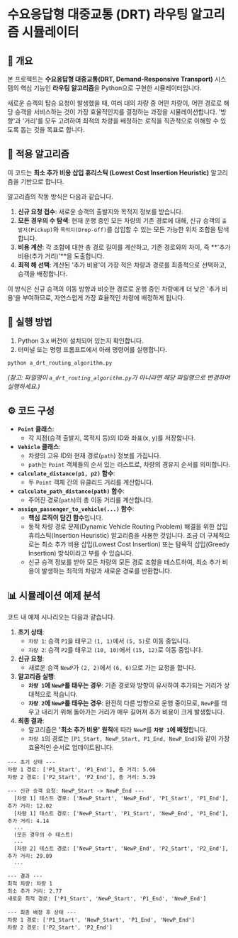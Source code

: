 # 수요응답형 대중교통 (DRT) 라우팅 알고리즘 시뮬레이터

## 📄 개요

본 프로젝트는 **수요응답형 대중교통(DRT, Demand-Responsive Transport)** 시스템의 핵심 기능인 **라우팅 알고리즘**을 Python으로 구현한 시뮬레이터입니다.

새로운 승객의 탑승 요청이 발생했을 때, 여러 대의 차량 중 어떤 차량이, 어떤 경로로 해당 승객을 서비스하는 것이 가장 효율적인지를 결정하는 과정을 시뮬레이션합니다. '방향'과 '거리'를 모두 고려하여 최적의 차량을 배정하는 로직을 직관적으로 이해할 수 있도록 돕는 것을 목표로 합니다.

## 🧠 적용 알고리즘

이 코드는 **최소 추가 비용 삽입 휴리스틱 (Lowest Cost Insertion Heuristic)** 알고리즘을 기반으로 합니다.

알고리즘의 작동 방식은 다음과 같습니다.

1.  **신규 요청 접수**: 새로운 승객의 출발지와 목적지 정보를 받습니다.
2.  **모든 경우의 수 탐색**: 현재 운행 중인 모든 차량의 기존 경로에 대해, 신규 승객의 `출발지(Pickup)`와 `목적지(Drop-off)`를 삽입할 수 있는 모든 가능한 위치 조합을 탐색합니다.
3.  **비용 계산**: 각 조합에 대한 총 경로 길이를 계산하고, 기존 경로와의 차이, 즉 \*\*'추가 비용(추가 거리)'\*\*을 도출합니다.
4.  **최적 해 선택**: 계산된 '추가 비용'이 가장 적은 차량과 경로를 최종적으로 선택하고, 승객을 배정합니다.

이 방식은 신규 승객의 이동 방향과 비슷한 경로로 운행 중인 차량에게 더 낮은 '추가 비용'을 부여하므로, 자연스럽게 가장 효율적인 차량에 배정하게 됩니다.

## 🚀 실행 방법

1.  Python 3.x 버전이 설치되어 있는지 확인합니다.
2.  터미널 또는 명령 프롬프트에서 아래 명령어를 실행합니다.

<!-- end list -->

```bash
python a_drt_routing_algorithm.py
```

*(참고: 파일명이 `a_drt_routing_algorithm.py`가 아니라면 해당 파일명으로 변경하여 실행하세요.)*

## ⚙️ 코드 구성

  - **`Point` 클래스**:
      - 각 지점(승객 출발지, 목적지 등)의 ID와 좌표(x, y)를 저장합니다.
  - **`Vehicle` 클래스**:
      - 차량의 고유 ID와 현재 경로(`path`) 정보를 가집니다.
      - `path`는 `Point` 객체들의 순서 있는 리스트로, 차량의 경유지 순서를 의미합니다.
  - **`calculate_distance(p1, p2)` 함수**:
      - 두 `Point` 객체 간의 유클리드 거리를 계산합니다.
  - **`calculate_path_distance(path)` 함수**:
      - 주어진 경로(`path`)의 총 이동 거리를 계산합니다.
  - **`assign_passenger_to_vehicle(...)` 함수**:
      - **핵심 로직이 담긴 함수**입니다.
      - 동적 차량 경로 문제(Dynamic Vehicle Routing Problem) 해결을 위한 삽입 휴리스틱(Insertion Heuristic) 알고리즘을 사용한 것입니다. 조금 더 구체적으로는 최소 추가 비용 삽입(Lowest Cost Insertion) 또는 탐욕적 삽입(Greedy Insertion) 방식이라고 부를 수 있습니다.
      - 신규 승객 정보를 받아 모든 차량의 모든 경로 조합을 테스트하여, 최소 추가 비용이 발생하는 최적의 차량과 새로운 경로를 반환합니다.

## 📊 시뮬레이션 예제 분석

코드 내 예제 시나리오는 다음과 같습니다.

1.  **초기 상태**:
      - `차량 1`: 승객 `P1`을 태우고 `(1, 1)`에서 `(5, 5)`로 이동 중입니다.
      - `차량 2`: 승객 `P2`를 태우고 `(10, 10)`에서 `(15, 12)`로 이동 중입니다.
2.  **신규 요청**:
      - 새로운 승객 `NewP`가 `(2, 2)`에서 `(6, 6)`으로 가는 요청을 합니다.
3.  **알고리즘 실행**:
      - **`차량 1`에 `NewP`를 태우는 경우**: 기존 경로와 방향이 유사하여 추가되는 거리가 상대적으로 적습니다.
      - **`차량 2`에 `NewP`를 태우는 경우**: 완전히 다른 방향으로 운행 중이므로, `NewP`를 태우고 내리기 위해 돌아가는 거리가 매우 길어져 추가 비용이 크게 발생합니다.
4.  **최종 결과**:
      - 알고리즘은 **'최소 추가 비용' 원칙**에 따라 `NewP`를 **`차량 1`에 배정**합니다.
      - `차량 1`의 경로는 `[P1_Start, NewP_Start, P1_End, NewP_End]`와 같이 가장 효율적인 순서로 업데이트됩니다.

<!-- end list -->

```
--- 초기 상태 ---
차량 1 경로: ['P1_Start', 'P1_End'], 총 거리: 5.66
차량 2 경로: ['P2_Start', 'P2_End'], 총 거리: 5.39

--- 신규 승객 요청: NewP_Start -> NewP_End ---
  [차량 1] 테스트 경로: ['NewP_Start', 'NewP_End', 'P1_Start', 'P1_End'], 추가 거리: 12.02
  [차량 1] 테스트 경로: ['NewP_Start', 'P1_Start', 'NewP_End', 'P1_End'], 추가 거리: 4.14
  ...
  (모든 경우의 수 테스트)
  ...
  [차량 2] 테스트 경로: ['NewP_Start', 'NewP_End', 'P2_Start', 'P2_End'], 추가 거리: 29.89
  ...

--- 결과 ---
최적 차량: 차량 1
최소 추가 거리: 2.77
새로운 최적 경로: ['P1_Start', 'NewP_Start', 'P1_End', 'NewP_End']

--- 최종 배정 후 상태 ---
차량 1 경로: ['P1_Start', 'NewP_Start', 'P1_End', 'NewP_End']
차량 2 경로: ['P2_Start', 'P2_End']
```
